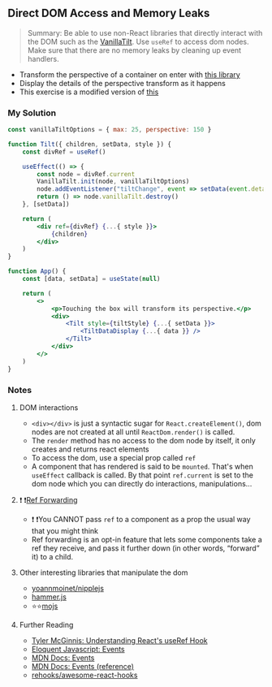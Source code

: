 ## Direct DOM Access and Memory Leaks

> Summary: Be able to use non-React libraries that directly interact with the DOM such as the [VanillaTilt](https://micku7zu.github.io/vanilla-tilt.js/). Use `useRef` to access dom nodes. Make sure that there are no memory leaks by cleaning up event handlers.

-   Transform the perspective of a container on enter with [this library](https://micku7zu.github.io/vanilla-tilt.js/)
-   Display the details of the perspective transform as it happens
-   This exercise is a modified version of [this](https://react-hooks.netlify.app/5)

### My Solution

```jsx
const vanillaTiltOptions = { max: 25, perspective: 150 }

function Tilt({ children, setData, style }) {
    const divRef = useRef()

    useEffect(() => {
        const node = divRef.current
        VanillaTilt.init(node, vanillaTiltOptions)
        node.addEventListener("tiltChange", event => setData(event.detail))
        return () => node.vanillaTilt.destroy()
    }, [setData])

    return (
        <div ref={divRef} {...{ style }}>
            {children}
        </div>
    )
}

function App() {
    const [data, setData] = useState(null)

    return (
        <>
            <p>Touching the box will transform its perspective.</p>
            <div>
                <Tilt style={tiltStyle} {...{ setData }}>
                    <TiltDataDisplay {...{ data }} />
                </Tilt>
            </div>
        </>
    )
}
```

### Notes

1.  DOM interactions

    -   `<div></div>` is just a syntactic sugar for `React.createElement()`, dom nodes are not created at all until `ReactDom.render()` is called.
    -   The `render` method has no access to the dom node by itself, it only creates and returns react elements
    -   To access the dom, use a special prop called `ref`
    -   A component that has rendered is said to be `mounted`. That's when `useEffect` callback is called. By that point `ref.current` is set to the dom node which you can directly do interactions, manipulations...

2.  ❗ ❗[Ref Forwarding](https://reactjs.org/docs/forwarding-refs.html)

    -   ❗ ❗You CANNOT pass `ref` to a component as a prop the usual way that you might think
    -   Ref forwarding is an opt-in feature that lets some components take a ref they receive, and pass it further down (in other words, “forward” it) to a child.

3.  Other interesting libraries that manipulate the dom

    -   [yoannmoinet/nipplejs](https://github.com/yoannmoinet/nipplejs)
    -   [hammer.js](https://github.com/hammerjs/hammer.js)
    -   ⭐⭐[mojs](https://github.com/mojs/mojs/)

4.  Further Reading

    -   [ Tyler McGinnis: Understanding React's useRef Hook](https://ui.dev/useref/)
    -   [Eloquent Javascript: Events](https://eloquentjavascript.net/15_event.html)
    -   [MDN Docs: Events](https://developer.mozilla.org/en-US/docs/Learn/JavaScript/Building_blocks/Events)
    -   [MDN Docs: Events (reference)](https://developer.mozilla.org/en-US/docs/Web/Events)
    -   [rehooks/awesome-react-hooks](https://github.com/rehooks/awesome-react-hooks)
